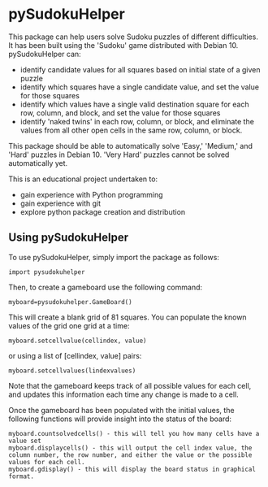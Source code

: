 # pySudokuHelper

This package can help users solve Sudoku puzzles of different difficulties.  It has been built using the 'Sudoku' game distributed with Debian 10.  pySudokuHelper can:

- identify candidate values for all squares based on initial state of a given puzzle
- identify which squares have a single candidate value, and set the value for those squares
- identify which values have a single valid destination square for each row, column, and block, and set the value for those squares
- identify 'naked twins' in each row, column, or block, and eliminate the values from all other open cells in the same row, column, or block.

This package should be able to automatically solve 'Easy,' 'Medium,' and 'Hard' puzzles in Debian 10.  'Very Hard' puzzles cannot be solved automatically yet.

This is an educational project undertaken to:
* gain experience with Python programming
* gain experience with git
* explore python package creation and distribution

## Using pySudokuHelper

To use pySudokuHelper, simply import the package as follows:

    import pysudokuhelper

Then, to create a gameboard use the following command:

    myboard=pysudokuhelper.GameBoard()

This will create a blank grid of 81 squares.  You can populate the known values of the grid one grid at a time:

    myboard.setcellvalue(cellindex, value)

or using a list of \[cellindex, value\] pairs:

    myboard.setcellvalues(lindexvalues)

Note that the gameboard keeps track of all possible values for each cell, and updates this information each time any change is made to a cell.

Once the gameboard has been populated with the initial values, the following functions will provide insight into the status of the board:

    myboard.countsolvedcells() - this will tell you how many cells have a value set
    myboard.displaycells() - this will output the cell index value, the column number, the row number, and either the value or the possible values for each cell.
    myboard.gdisplay() - this will display the board status in graphical format.  

